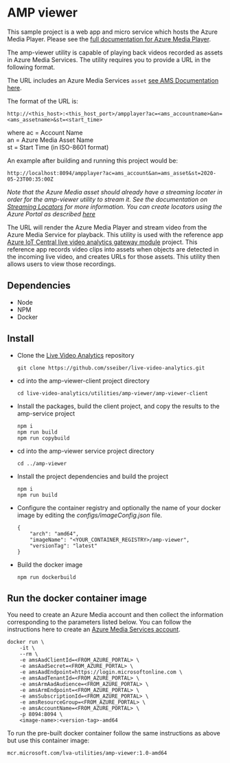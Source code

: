 # AMP viewer
This sample project is a web app and micro service which hosts the Azure Media Player. Please see the [full documentation for Azure Media Player](https://docs.microsoft.com/azure/media-services/latest/use-azure-media-player).

The amp-viewer utility is capable of playing back videos recorded as assets in Azure Media Services. The utility requires you to provide a URL in the following format.

The URL includes an Azure Media Services `asset` [see AMS Documentation here](https://docs.microsoft.com/azure/media-services/latest/assets-concept).

The format of the URL is:
```
http://<this_host>:<this_host_port>/ampplayer?ac=<ams_accountname>&an=<ams_assetname>&st=<start_time>
```
where
    ac = Account Name  
    an = Azure Media Asset Name  
    st = Start Time (in ISO-8601 format)

An example after building and running this project would be:
```
http://localhost:8094/ampplayer?ac=ams_account&an=ams_asset&st=2020-05-23T00:35:00Z
```

*Note that the Azure Media asset should already have a streaming locater in order for the amp-viewer utility to stream it. See the documentation on [Streaming Locators](https://docs.microsoft.com/azure/media-services/latest/streaming-locators-concept) for more information. You can create locators using the Azure Portal as described [here](https://docs.microsoft.com/azure/media-services/latest/manage-assets-quickstart#streaming-locator)*

The URL will render the Azure Media Player and stream video from the Azure Media Service for playback. This utility is used with the reference app [Azure IoT Central live video analytics gateway module](https://github.com/Azure/live-video-analytics/tree/master/ref-apps/lva-edge-iot-central-gateway) project. This reference app records video clips into assets when objects are detected in the incoming live video, and creates URLs for those assets. This utility then allows users to view those recordings.

## Dependencies
  * Node
  * NPM
  * Docker

## Install
  * Clone the [Live Video Analytics](https://github.com/sseiber/live-video-analytics) repository
    ```
    git clone https://github.com/sseiber/live-video-analytics.git
    ```
  * cd into the amp-viewer-client project directory
    ```
    cd live-video-analytics/utilities/amp-viewer/amp-viewer-client
    ```
  * Install the packages, build the client project, and copy the results to the amp-service project
    ```
    npm i
    npm run build
    npm run copybuild
    ```
  * cd into the amp-viewer service project directory
    ```
    cd ../amp-viewer
    ```
  * Install the project dependencies and build the project
    ```
    npm i
    npm run build
    ```
  * Configure the container registry and optionally the name of your docker image by editing the *configs/imageConfig.json* file.
    ```
    {
        "arch": "amd64",
        "imageName": "<YOUR_CONTAINER_REGISTRY>/amp-viewer",
        "versionTag": "latest"
    }
    ```
  * Build the docker image
    ```
    npm run dockerbuild
    ```

## Run the docker container image
You need to create an Azure Media account and then collect the information corresponding to the parameters listed below. You can follow the instructions here to create an [Azure Media Services account](https://docs.microsoft.com/azure/media-services/latest/create-account-howto).
```
docker run \
    -it \
    --rm \
    -e amsAadClientId=<FROM_AZURE_PORTAL> \
    -e amsAadSecret=<FROM_AZURE_PORTAL> \
    -e amsAadEndpoint=https://login.microsoftonline.com \
    -e amsAadTenantId=<FROM_AZURE_PORTAL> \
    -e amsArmAadAudience=<FROM_AZURE_PORTAL> \
    -e amsArmEndpoint=<FROM_AZURE_PORTAL> \
    -e amsSubscriptionId=<FROM_AZURE_PORTAL> \
    -e amsResourceGroup=<FROM_AZURE_PORTAL> \
    -e amsAccountName=<FROM_AZURE_PORTAL> \
    -p 8094:8094 \
    <image-name>:<version-tag>-amd64
```

To run the pre-built docker container follow the same instructions as above but use this container image:
```
mcr.microsoft.com/lva-utilities/amp-viewer:1.0-amd64
```
